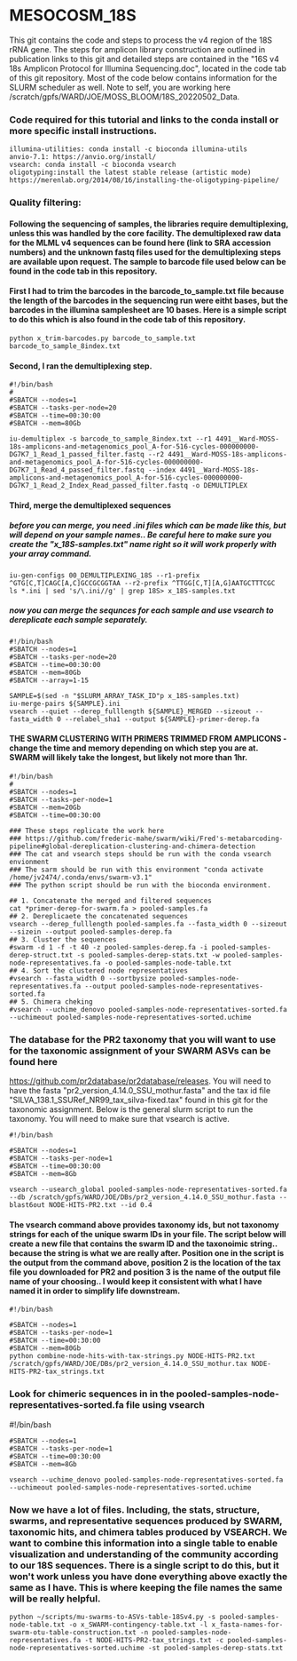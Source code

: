 # MESOCOSM_18S
This git contains the code and steps to process the v4 region of the 18S rRNA gene. The steps for amplicon library construction are outlined in publication links to this git and detailed steps are contained in the "16S v4 18s Amplicon Protocol for Illumina Sequencing.doc", located in the code tab of this git repository. Most of the code below contains information for the SLURM scheduler as well. Note to self, you are working here /scratch/gpfs/WARD/JOE/MOSS_BLOOM/18S_20220502_Data.

### Code required for this tutorial and links to the conda install or more specific install instructions. 
    illumina-utilities: conda install -c bioconda illumina-utils
    anvio-7.1: https://anvio.org/install/
    vsearch: conda install -c bioconda vsearch
    oligotyping:install the latest stable release (artistic mode) https://merenlab.org/2014/08/16/installing-the-oligotyping-pipeline/

### Quality filtering: 

#### Following the sequencing of samples, the libraries require demultiplexing, unless this was handled by the core facility. The demultiplexed raw data for the MLML v4 sequences can be found here (link to SRA accession numbers) and the unknown fastq files used for the demultiplexing steps are available upon request. The sample to barcode file used below can be found in the code tab in this repository. 

#### First I had to trim the barcodes in the barcode_to_sample.txt file because the length of the barcodes in the sequencing run were eitht bases, but the barcodes in the illumina samplesheet are 10 bases. Here is a simple script to do this which is also found in the code tab of this repository.

    python x_trim-barcodes.py barcode_to_sample.txt barcode_to_sample_8index.txt
    
#### Second, I ran the demultiplexing step. 

    #!/bin/bash
    #
    #SBATCH --nodes=1
    #SBATCH --tasks-per-node=20
    #SBATCH --time=00:30:00
    #SBATCH --mem=80Gb

    iu-demultiplex -s barcode_to_sample_8index.txt --r1 4491__Ward-MOSS-18s-amplicons-and-metagenomics_pool_A-for-516-cycles-000000000-DG7K7_1_Read_1_passed_filter.fastq --r2 4491__Ward-MOSS-18s-amplicons-and-metagenomics_pool_A-for-516-cycles-000000000-DG7K7_1_Read_4_passed_filter.fastq --index 4491__Ward-MOSS-18s-amplicons-and-metagenomics_pool_A-for-516-cycles-000000000-DG7K7_1_Read_2_Index_Read_passed_filter.fastq -o DEMULTIPLEX
    
    
#### Third, merge the demultiplexed sequences

##### before you can merge, you need .ini files which can be made like this, but will depend on your sample names.. Be careful here to make sure you create the "x_18S-samples.txt" name right so it will work properly with your array command. 

    iu-gen-configs 00_DEMULTIPLEXING_18S --r1-prefix ^GTG[C,T]CAGC[A,C]GCCGCGGTAA --r2-prefix ^TTGG[C,T][A,G]AATGCTTTCGC
    ls *.ini | sed 's/\.ini//g' | grep 18S> x_18S-samples.txt
    
##### now you can merge the sequnces for each sample and use vsearch to dereplicate each sample separately. 

    #!/bin/bash
    #SBATCH --nodes=1
    #SBATCH --tasks-per-node=20
    #SBATCH --time=00:30:00
    #SBATCH --mem=80Gb
    #SBATCH --array=1-15

    SAMPLE=$(sed -n "$SLURM_ARRAY_TASK_ID"p x_18S-samples.txt)
    iu-merge-pairs ${SAMPLE}.ini
    vsearch --quiet --derep_fulllength ${SAMPLE}_MERGED --sizeout --fasta_width 0 --relabel_sha1 --output ${SAMPLE}-primer-derep.fa
    
   

#### THE SWARM CLUSTERING WITH PRIMERS TRIMMED FROM AMPLICONS - change the time and memory depending on which step you are at. SWARM will likely take the longest, but likely not more than 1hr.
    #!/bin/bash
    #
    #SBATCH --nodes=1
    #SBATCH --tasks-per-node=1
    #SBATCH --mem=20Gb
    #SBATCH --time=00:30:00

    ### These steps replicate the work here
    ### https://github.com/frederic-mahe/swarm/wiki/Fred's-metabarcoding-pipeline#global-dereplication-clustering-and-chimera-detection
    ### The cat and vsearch steps should be run with the conda vsearch envionment 
    ### The sarm should be run with this environment "conda activate /home/jv2474/.conda/envs/swarm-v3.1"
    ### The python script should be run with the bioconda environment.

    ## 1. Concatenate the merged and filtered sequences
    cat *primer-derep-for-swarm.fa > pooled-samples.fa
    ## 2. Dereplicaete the concatenated sequences
    vsearch --derep_fulllength pooled-samples.fa --fasta_width 0 --sizeout --sizein --output pooled-samples-derep.fa
    ## 3. Cluster the sequences
    #swarm -d 1 -f -t 40 -z pooled-samples-derep.fa -i pooled-samples-derep-struct.txt -s pooled-samples-derep-stats.txt -w pooled-samples-node-representatives.fa -o pooled-samples-node-table.txt
    ## 4. Sort the clustered node representatives
    #vsearch --fasta_width 0 --sortbysize pooled-samples-node-representatives.fa --output pooled-samples-node-representatives-sorted.fa
    ## 5. Chimera cheking
    #vsearch --uchime_denovo pooled-samples-node-representatives-sorted.fa --uchimeout pooled-samples-node-representatives-sorted.uchime

### The database for the PR2 taxonomy that you will want to use for the taxonomic assignment of your SWARM ASVs can be found here
https://github.com/pr2database/pr2database/releases.  You will need to have the fasta "pr2_version_4.14.0_SSU_mothur.fasta" and the tax id file "SILVA_138.1_SSURef_NR99_tax_silva-fixed.tax" found in this git for the taxonomic assignment. Below is the general slurm script to run the taxonomy. You will need to make sure that vsearch is active. 

    #!/bin/bash

    #SBATCH --nodes=1
    #SBATCH --tasks-per-node=1
    #SBATCH --time=00:30:00
    #SBATCH --mem=8Gb

    vsearch --usearch_global pooled-samples-node-representatives-sorted.fa --db /scratch/gpfs/WARD/JOE/DBs/pr2_version_4.14.0_SSU_mothur.fasta --blast6out NODE-HITS-PR2.txt --id 0.4
    
 #### The vsearch command above provides taxonomy ids, but not taxonomy strings for each of the unique swarm IDs in your file. The script below will create a new file that contains the swarm ID and the taxonoimic string.. because the string is what we are really after. Position one in the script is the output from the command above, position 2 is the location of the tax file you downloaded for PR2 and position 3 is the name of the output file name of your choosing.. I would keep it consistent with what I have named it in order to simplify life downstream. 
 
    #!/bin/bash

    #SBATCH --nodes=1
    #SBATCH --tasks-per-node=1
    #SBATCH --time=00:30:00
    #SBATCH --mem=80Gb
    python combine-node-hits-with-tax-strings.py NODE-HITS-PR2.txt /scratch/gpfs/WARD/JOE/DBs/pr2_version_4.14.0_SSU_mothur.tax NODE-HITS-PR2-tax_strings.txt
    
### Look for chimeric sequences in in the pooled-samples-node-representatives-sorted.fa file using vsearch

 #!/bin/bash

    #SBATCH --nodes=1
    #SBATCH --tasks-per-node=1
    #SBATCH --time=00:30:00
    #SBATCH --mem=8Gb
    
    vsearch --uchime_denovo pooled-samples-node-representatives-sorted.fa --uchimeout pooled-samples-node-representatives-sorted.uchime
    
### Now we have a lot of files. Including, the stats, structure, swarms, and representative sequences produced by SWARM, taxonomic hits, and chimera tables produced by VSEARCH. We want to combine this information into a single table to enable visualization and understanding of the community according to our 18S sequences. There is a single script to do this, but it won't work unless you have done everything above exactly the same as I have. This is where keeping the file names the same will be really helpful. 


    python ~/scripts/mu-swarms-to-ASVs-table-18Sv4.py -s pooled-samples-node-table.txt -o x_SWARM-contingency-table.txt -l x_fasta-names-for-swarm-otu-table-construction.txt -n pooled-samples-node-representatives.fa -t NODE-HITS-PR2-tax_strings.txt -c pooled-samples-node-representatives-sorted.uchime -st pooled-samples-derep-stats.txt
